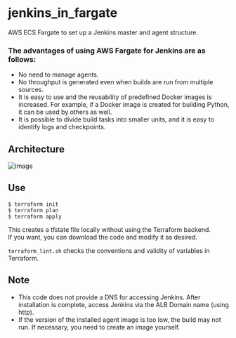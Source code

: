# jenkins_in_fargate
AWS ECS Fargate to set up a Jenkins master and agent structure.


### The advantages of using AWS Fargate for Jenkins are as follows:
- No need to manage agents.
- No throughput is generated even when builds are run from multiple sources.
- It is easy to use and the reusability of predefined Docker images is increased. For example, if a Docker image is created for building Python, it can be used by others as well.
- It is possible to divide build tasks into smaller units, and it is easy to identify logs and checkpoints.

## Architecture
![image](https://user-images.githubusercontent.com/15880397/229363514-a2e20b89-81ad-43ac-bcdd-0d831e7de6e2.png)

## Use
```
$ terraform init
$ terraform plan
$ terraform apply
```

This creates a tfstate file locally without using the Terraform backend.  
If you want, you can download the code and modify it as desired.

`terraform_lint.sh` checks the conventions and validity of variables in Terraform.

## Note
- This code does not provide a DNS for accessing Jenkins. After installation is complete, access Jenkins via the ALB Domain name (using http).
- If the version of the installed agent image is too low, the build may not run. If necessary, you need to create an image yourself.

